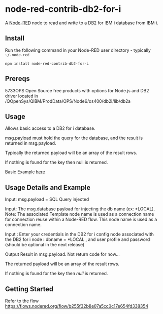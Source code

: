 # node-red-contrib-db2-for-i

A <a href="http://nodered.org" target="_new">Node-RED</a> node to read and write to a DB2 for IBM i database from IBM i.

Install
-------

Run the following command in your Node-RED user directory - typically `~/.node-red`

    npm install node-red-contrib-db2-for-i


Prereqs
-------
5733OPS Open Source free products with options for Node.js and DB2 driver located in /QOpenSys/QIBM/ProdData/OPS/Node6/os400/db2i/lib/db2a


Usage
-----

Allows basic access to a DB2 for i database.

msg.payload must hold the query for the database, and the result is returned in msg.payload.

Typically the returned payload will be an array of the result rows.

If nothing is found for the key then null is returned.

Basic Example [here](https://flows.nodered.org/flow/b255f32b8e07a5cc0c17e654fd338354) 


Usage Details and Example
--------

Input:   msg.payload  = SQL Query injected

Input: The msg.database payload for injecting the db name (ex: *LOCAL). Note: The  associated Template node name is used as a connection name for connection reuse within a Node-RED flow. This node name is used as a connection name.

Input : Enter your credentials in the DB2 for i config node associated with the DB2 for i node : dbname = *LOCAL ,  and user profile and password (should be optional in the next release)

Output Result in msg.payload. Not return code for now...

The returned payload will be an array of the result rows.

If nothing is found for the key then <i>null</i> is returned.


Getting Started
--------

Refer to the flow   https://flows.nodered.org/flow/b255f32b8e07a5cc0c17e654fd338354
    

